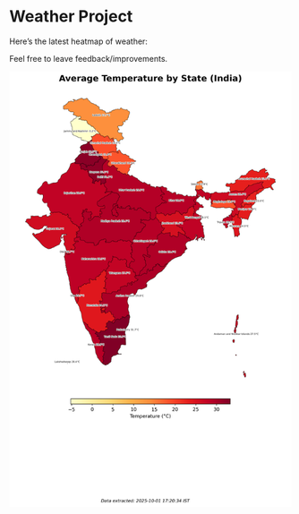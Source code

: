 # Weather Project

Here’s the latest heatmap of weather:

Feel free to leave feedback/improvements.

![India Heatmap](docs/assets/india_heatmap.png?v=DD158C)
